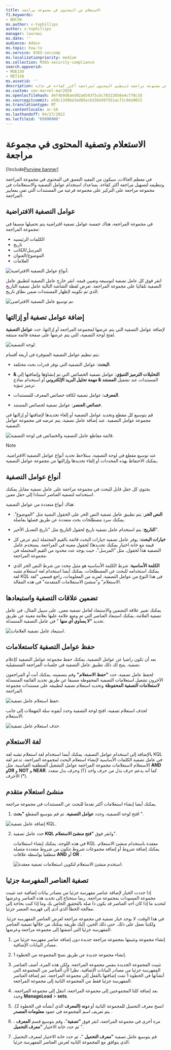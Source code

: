 ```yaml
---
title: الاستعلام عن المحتوى في مجموعة مراجعة
f1.keywords:
- NOCSH
ms.author: v-tophillips
author: v-tophillips
manager: laurawi
ms.date: ''
audience: Admin
ms.topic: how-to
ms.service: O365-seccomp
ms.localizationpriority: medium
ms.collection: M365-security-compliance
search.appverid:
- MOE150
- MET150
ms.assetid: ''
description: تعرف على كيفية إنشاء استعلام وتشغيله في مجموعة مراجعة لتنظيم المحتوى لمراجعة أكثر كفاءة في حالة Microsoft Purview eDiscovery (Premium).
ms.custom: seo-marvel-mar2020
ms.openlocfilehash: 44f4b9d6aed92a6593f5c6c70322656e4c770c3d
ms.sourcegitcommit: e50c13d9be3ed05ecb156d497551acf2c9da9015
ms.translationtype: MT
ms.contentlocale: ar-SA
ms.lasthandoff: 04/27/2022
ms.locfileid: "65090906"
---
```

# <a name="query-and-filter-content-in-a-review-set"></a>الاستعلام وتصفية المحتوى في مجموعة مراجعة

[!include[Purview banner](../includes/purview-rebrand-banner.md)]

في معظم الحالات، سيكون من المفيد التعمق في المحتوى في مجموعة المراجعة وتنظيمه لتسهيل مراجعة أكثر كفاءة. يساعدك استخدام عوامل التصفية والاستعلامات في مجموعة مراجعة على التركيز على مجموعة فرعية من المستندات التي تفي بمعايير المراجعة.

## <a name="default-filters"></a>عوامل التصفية الافتراضية

في مجموعة المراجعة، هناك خمسة عوامل تصفية افتراضية يتم تحميلها مسبقا في مجموعة المراجعة:

- الكلمات الرئيسيه
- تاريخ
- المرسل/الكاتب
- الموضوع/العنوان
- العلامات

![أنواع عوامل التصفية الافتراضية.](../media/DefaultFilterTypes.png)

انقر فوق كل عامل تصفية لتوسيعه وتعيين قيمة. انقر خارج عامل التصفية لتطبيق عامل التصفية تلقائيا على مجموعة المراجعة. تعرض لقطة الشاشة التالية عامل تصفية التاريخ الذي تم تكوينه لإظهار المستندات ضمن نطاق تاريخ.

![تم توسيع عامل التصفية الافتراضي.](../media/ExpandedFilter.png)

## <a name="add-or-remove-filters"></a>إضافة عوامل تصفية أو إزالتها

لإضافة عوامل التصفية التي يتم عرضها لمجموعة المراجعة أو إزالتها، حدد **عوامل التصفية** لفتح لوحة التصفية، التي يتم عرضها على صفحة قائمة منبثقة. 

![لوحة التصفية.](../media/FilterPanel.png)

يتم تنظيم عوامل التصفية المتوفرة في أربعة أقسام:

- **البحث**: عوامل التصفية التي توفر قدرات بحث مختلفة.

- **& التحليلات الترميز التنبؤي**: عوامل تصفية الخصائص التي تم إنشاؤها وإضافتها إلى المستندات عند تشغيل **المستند & مهمة تحليل البريد الإلكتروني** أو استخدام نماذج ترميز تنبؤية.

- **المعرف:** عوامل تصفية لكافة خصائص المعرف للمستندات.

- **خصائص العنصر**: عوامل تصفية لخصائص المستند. 

قم بتوسيع كل مقطع وتحديد عوامل التصفية أو إلغاء تحديدها لإضافتها أو إزالتها في مجموعة عوامل التصفية. عند إضافة عامل تصفية، يتم عرضه في مجموعة عوامل التصفية. 

![قائمة مقاطع عامل التصفية والخصائص في لوحة التصفية.](../media/FilterPanel2.png)

> [!NOTE]
> عند توسيع مقطع في لوحة التصفية، ستلاحظ تحديد أنواع عوامل التصفية الافتراضية. يمكنك الاحتفاظ بهذه المحددات أو إلغاء تحديدها وإزالتها من مجموعة عوامل التصفية. 

## <a name="filter-types"></a>أنواع عوامل التصفية

يحتوي كل حقل قابل للبحث في مجموعة مراجعة على عامل تصفية مقابل يمكنك استخدامه لتصفية العناصر استنادا إلى حقل معين.

هناك أنواع متعددة من عوامل التصفية:

- **النص الحر**: يتم تطبيق عامل تصفية النص الحر على الحقول النصية مثل "الموضوع". يمكنك سرد مصطلحات بحث متعددة عن طريق فصلها بفاصلة.

- **التاريخ**: يتم استخدام عامل تصفية تاريخ لحقول التاريخ مثل "تاريخ التعديل الأخير".

- **خيارات البحث**: يوفر عامل تصفية خيارات البحث قائمة بالقيم المحتملة (يتم عرض كل قيمة مع خانة اختيار يمكنك تحديدها) لحقول معينة في المراجعة. يستخدم عامل التصفية هذا لحقول، مثل "المرسل"، حيث يوجد عدد محدود من القيم المحتملة في مجموعة المراجعة.

- **الكلمة الأساسية**: شرط الكلمة الأساسية هو مثيل محدد من شرط النص الحر الذي يمكنك استخدامه للبحث عن المصطلحات. يمكنك أيضا استخدام لغة استعلام تشبه لغة KQL في هذا النوع من عوامل التصفية. لمزيد من المعلومات، راجع قسمي "لغة الاستعلام" و"منشئ الاستعلامات المتقدمة" في هذه المقالة.

## <a name="include-and-exclude-filter-relationships"></a>تضمين علاقات التصفية واستبعادها

يمكنك تغيير علاقة التضمين والاستبعاد لعامل تصفية معين. على سبيل المثال، في عامل تصفية العلامة، يمكنك استبعاد العناصر التي تم وضع علامة عليها بعلامة معينة عن طريق تحديد **"لا يساوي أي منها** " في عامل التصفية المنسدلة. 

![استبعاد عامل تصفية العلامات.](../media/TagFilterExclude.png)

## <a name="save-filters-as-queries"></a>حفظ عوامل التصفية كاستعلامات

بعد أن تكون راضيا عن عوامل التصفية، يمكنك حفظ مجموعة عوامل التصفية كإعلام تصفية. يتيح لك ذلك تطبيق عامل التصفية في جلسات المراجعة المستقبلية.

لحفظ عامل تصفية، حدد **"حفظ الاستعلام"** وقم بتسميته. يمكنك أنت أو المراجعون الآخرون تشغيل استعلامات التصفية المحفوظة مسبقا عن طريق تحديد القائمة المنسدلة **لاستعلامات التصفية المحفوظة** وتحديد استعلام تصفية لتطبيقه على مستندات مجموعة المراجعة. 

![حفظ استعلام عامل تصفية.](../media/SaveFilterQuery.png)

لحذف استعلام تصفية، افتح لوحة التصفية وحدد أيقونة سلة المهملات إلى جانب الاستعلام.

![حذف استعلام عامل تصفية.](../media/DeleteFilterQuery.png)

## <a name="query-language"></a>لغة الاستعلام

بالإضافة إلى استخدام عوامل التصفية، يمكنك أيضا استخدام لغة استعلام تشبه لغة KQL في عامل تصفية الكلمات الأساسية لإنشاء استعلام البحث لمجموعة المراجعة. تدعم لغة الاستعلام لاستعلامات مجموعة المراجعة عوامل التشغيل المنطقية القياسية، مثل **AND** **وOR** و **NOT** و **NEAR**. كما أنه يدعم حرف بدل من حرف واحد (؟) وحرف بدل متعدد الأحرف (*).

## <a name="advanced-query-builder"></a>منشئ استعلام متقدم

يمكنك أيضا إنشاء استعلامات أكثر تقدما للبحث عن المستندات في مجموعة مراجعة.

1. افتح لوحة التصفية، وحدد **عوامل التصفية**، ثم قم بتوسيع المقطع **"بحث** ".

  ![إضافة عامل تصفية KQL.](../media/AddKQLFilter.png)

2. حدد عامل تصفية **KQL** وانقر فوق **"فتح منشئ الاستعلام**".

   في هذه اللوحة، يمكنك إنشاء استعلامات KQL معقدة باستخدام منشئ الاستعلام. يمكنك إضافة شروط أو إضافة مجموعات شروط تتكون من شروط متعددة متصلة منطقيا بواسطة علاقات **AND** أو **OR** .

   ![استخدم منشئ الاستعلام لتكوين استعلامات تصفية معقدة.](../media/ComplexQuery.png)

## <a name="filter-partially-indexed-items"></a>تصفية العناصر المفهرسة جزئيا

إذا حددت الخيار لإضافة عناصر مفهرسة جزئيا من مصادر بيانات إضافية عند تثبيت مجموعة المسودات بمجموعة مراجعة. ربما ستحتاج إلى تحديد هذه العناصر وعرضها لتحديد ما إذا كان أحد العناصر قد يكون ذا صلة بالتحقيق الخاص بك وما إذا كنت بحاجة إلى معالجة الخطأ الذي أدى إلى فهرسة العنصر جزئيا.

في هذا الوقت، لا يوجد خيار تصفية في مجموعة مراجعة لعرض العناصر المفهرسة جزئيا. ولكننا نعمل على ذلك. حتى ذلك الحين، إليك طريقة يمكنك من خلالها تصفية العناصر المفهرسة جزئيا التي أضفتها إلى مجموعة مراجعة وعرضها.

1. إنشاء مجموعة وتثبيتها بمجموعة مراجعة جديدة *دون* إضافة عناصر مفهرسة جزئيا من مصادر البيانات الإضافية.

2. إنشاء مجموعة جديدة عن طريق نسخ المجموعة من الخطوة 1.

3. تثبيت المجموعة الجديدة بنفس مجموعة المراجعة. ولكن هذه المرة، أضف العناصر المفهرسة جزئيا من مصادر البيانات الإضافية. نظرا لأن العناصر من المجموعة التي أنشأتها في الخطوة 1 تمت إضافتها بالفعل إلى مجموعة المراجعة، تتم إضافة العناصر المفهرسة جزئيا فقط من المجموعة الثانية إلى مجموعة المراجعة.

4. بعد إضافة كلتا المجموعتين إلى مجموعة المراجعة، انتقل إلى مجموعة المراجعة، وحدد **ManageLoad** >  **sets**.

5. انسخ معرف التحميل للمجموعة الثانية أو **دونه (المعرف** الذي أنشأته في الخطوة 2). يتم تعريف اسم المجموعة في عمود **معلومات المصدر** .

6. مرة أخرى في مجموعة المراجعة، انقر فوق **"تصفية**"، وقم بتوسيع قسم **المعرف** ، ثم حدد خانة الاختيار **"معرف التحميل** ".

7. قم بتوسيع عامل تصفية **"معرف التحميل** "، ثم حدد خانة الاختيار لمعرف التحميل الذي يتوافق مع المجموعة الثانية لعرض العناصر المفهرسة جزئيا.
